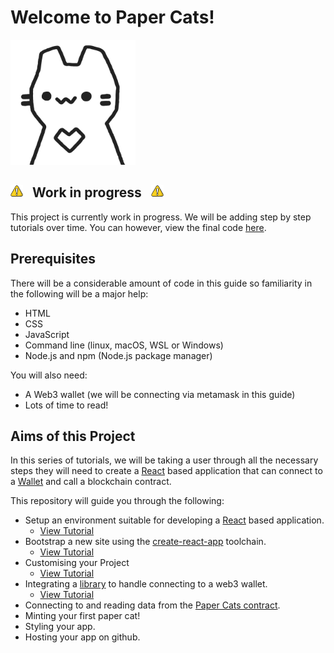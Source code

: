 # Welcome to Paper Cats!

<img src="./assets/Paper_Cat.svg" alt="Paper Cat" height="200">

<h2><img src="./assets/Warning.svg" alt="Work in progress!" width="20" />&nbsp;&nbsp;&nbsp;Work in progress&nbsp;&nbsp;&nbsp;<img src="./assets/Warning.svg" alt="Work in progress!" width="20" /></h2>

This project is currently work in progress.  We will be adding step by step tutorials over time.  You can however, view the final code [here](https://github.com/coolcatsnft/papercats-example/tree/main/final).

## Prerequisites

There will be a considerable amount of code in this guide so familiarity in the following will be a major help:

- HTML
- CSS
- JavaScript
- Command line (linux, macOS, WSL or Windows)
- Node.js and npm (Node.js package manager)

You will also need:

- A Web3 wallet (we will be connecting via metamask in this guide)
- Lots of time to read!

## Aims of this Project

In this series of tutorials, we will be taking a user through all the necessary steps they will need to create a [React](https://reactjs.org) based application that can connect to a [Wallet](https://moralis.io/what-is-a-web3-wallet-web3-wallets-explained/) and call a blockchain contract.

This repository will guide you through the following:

- Setup an environment suitable for developing a [React](https://reactjs.org) based application.
  - [View Tutorial](chapter-1)
- Bootstrap a new site using the [create-react-app](https://reactjs.org/docs/create-a-new-react-app.html) toolchain.
  - [View Tutorial](chapter-2)
- Customising your Project
  - [View Tutorial](chapter-3)
- Integrating a [library](https://github.com/coolcatsnft/web3-widget) to handle connecting to a web3 wallet.
  - [View Tutorial](chapter-4)
- Connecting to and reading data from the [Paper Cats contract](https://testnets.opensea.io/collection/paper-cats-v1-1-beta).
- Minting your first paper cat!
- Styling your app.
- Hosting your app on github.

